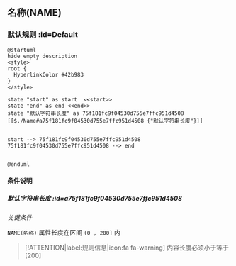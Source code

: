 ## 名称(NAME) <!-- {docsify-ignore-all} -->

   

### 默认规则 :id=Default

```plantuml
@startuml
hide empty description
<style>
root {
  HyperlinkColor #42b983
}
</style>

state "start" as start  <<start>>
state "end" as end <<end>>
state "默认字符串长度" as 75f181fc9f04530d755e7ffc951d4508 [[$./Name#a75f181fc9f04530d755e7ffc951d4508 {"默认字符串长度"}]]


start --> 75f181fc9f04530d755e7ffc951d4508 
75f181fc9f04530d755e7ffc951d4508 --> end 


@enduml
```

#### 条件说明

##### 默认字符串长度 :id=a75f181fc9f04530d755e7ffc951d4508


*关键条件*


`NAME(名称)` 属性长度在区间 `(0 , 200]` 内

> [!ATTENTION|label:规则信息|icon:fa fa-warning]
> 内容长度必须小于等于[200]







